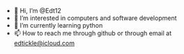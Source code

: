 - 👋 Hi, I’m @Edt12
- 👀 I’m interested in computers and software development
- 🌱 I’m currently learning python
- 📫 How to reach me through github or through email at edtickle@icloud.com

<!---
Edt12/Edt12 is a ✨ special ✨ repository because its `README.md` (this file) appears on your GitHub profile.
You can click the Preview link to take a look at your changes.
--->
